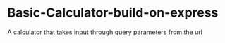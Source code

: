 # Basic-Calculator-build-on-express
A calculator that takes input through query parameters from the url
